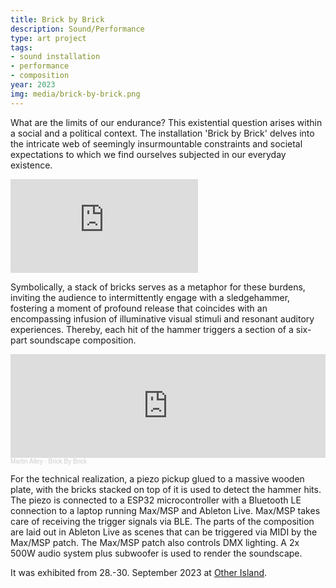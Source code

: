 ```yaml
---
title: Brick by Brick
description: Sound/Performance
type: art project
tags:
- sound installation
- performance
- composition
year: 2023
img: media/brick-by-brick.png
---
```


What are the limits of our endurance? This existential question arises within a social and a political context. The installation 'Brick by Brick' delves into the intricate web of seemingly insurmountable constraints and societal expectations to which we find ourselves subjected in our everyday existence.

<div class="video-container">
<iframe class="video" src="https://www.youtube.com/embed/cd3l2zjyF8g?si=7rrtAw4W5pej3LqZ" title="YouTube video player" frameborder="0" allow="accelerometer; autoplay; clipboard-write; encrypted-media; gyroscope; picture-in-picture; web-share" allowfullscreen></iframe>
</div>

Symbolically, a stack of bricks serves as a metaphor for these burdens, inviting the audience to intermittently engage with a sledgehammer, fostering a moment of profound release that coincides with an encompassing infusion of illuminative visual stimuli and resonant auditory experiences. Thereby, each hit of the hammer triggers a section of a six-part soundscape composition.

<iframe width="100%" height="166" scrolling="no" frameborder="no" allow="autoplay" src="https://w.soundcloud.com/player/?url=https%3A//api.soundcloud.com/tracks/1634021337&color=%23ff5500&auto_play=false&hide_related=false&show_comments=true&show_user=true&show_reposts=false&show_teaser=true"></iframe><div style="font-size: 10px; color: #cccccc;line-break: anywhere;word-break: normal;overflow: hidden;white-space: nowrap;text-overflow: ellipsis; font-family: Interstate,Lucida Grande,Lucida Sans Unicode,Lucida Sans,Garuda,Verdana,Tahoma,sans-serif;font-weight: 100;"><a href="https://soundcloud.com/martin-alley" title="Martin Alley" target="_blank" style="color: #cccccc; text-decoration: none;">Martin Alley</a> · <a href="https://soundcloud.com/martin-alley/brick-by-brick" title="Brick By Brick" target="_blank" style="color: #cccccc; text-decoration: none;">Brick By Brick</a></div>

For the technical realization, a piezo pickup glued to a massive wooden plate, with the bricks stacked on top of it is used to detect the hammer hits. The piezo is connected to a ESP32 microcontroller with a Bluetooth LE connection to a laptop running Max/MSP and Ableton Live. Max/MSP takes care of receiving the trigger signals via BLE. The parts of the composition are laid out in Ableton Live as scenes that can be triggered via MIDI by the Max/MSP patch. The Max/MSP patch also controls DMX lighting. A 2x 500W audio system plus subwoofer is used to render the soundscape.

It was exhibited from 28.-30. September 2023 at [Other Island](https://www.dark-city.at/other-island/).